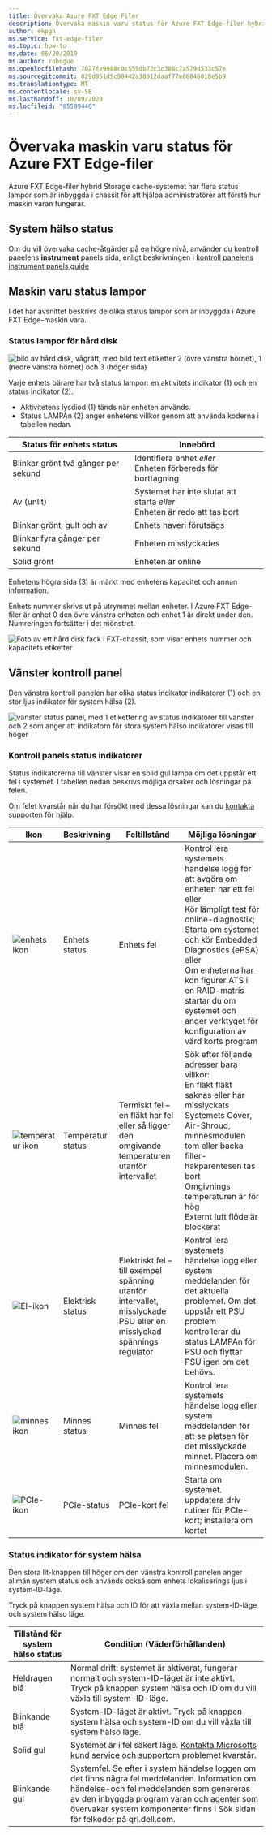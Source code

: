 ```yaml
---
title: Övervaka Azure FXT Edge Filer
description: Övervaka maskin varu status för Azure FXT Edge-filer hybrid Storage cache
author: ekpgh
ms.service: fxt-edge-filer
ms.topic: how-to
ms.date: 06/20/2019
ms.author: rohogue
ms.openlocfilehash: 7027fe9988c0c559db72c3c388c7a579d533c57e
ms.sourcegitcommit: 829d951d5c90442a38012daaf77e86046018e5b9
ms.translationtype: MT
ms.contentlocale: sv-SE
ms.lasthandoff: 10/09/2020
ms.locfileid: "85509446"
---
```

# <a name="monitor-azure-fxt-edge-filer-hardware-status"></a>Övervaka maskin varu status för Azure FXT Edge-filer

Azure FXT Edge-filer hybrid Storage cache-systemet har flera status lampor som är inbyggda i chassit för att hjälpa administratörer att förstå hur maskin varan fungerar.

## <a name="system-health-status"></a>System hälso status

Om du vill övervaka cache-åtgärder på en högre nivå, använder du kontroll panelens **instrument** panels sida, enligt beskrivningen i [kontroll panelens instrument panels guide](https://azure.github.io/Avere/legacy/dashboard/4_7/html/ops_dashboard_index.html)

## <a name="hardware-status-leds"></a>Maskin varu status lampor

I det här avsnittet beskrivs de olika status lampor som är inbyggda i Azure FXT Edge-maskin vara.

### <a name="hard-drive-status-leds"></a>Status lampor för hård disk

![bild av hård disk, vågrätt, med bild text etiketter 2 (övre vänstra hörnet), 1 (nedre vänstra hörnet) och 3 (höger sida)](media/fxt-monitor/fxt-drive-callouts.png)

Varje enhets bärare har två status lampor: en aktivitets indikator (1) och en status indikator (2). 

* Aktivitetens lysdiod (1) tänds när enheten används.  
* Status LAMPAn (2) anger enhetens villkor genom att använda koderna i tabellen nedan.

| Status för enhets status              | Innebörd  |
|-------------------------------------|----------------------------------------------------------|
| Blinkar grönt två gånger per sekund      | Identifiera enhet *eller* <br> Enheten förbereds för borttagning  |
| Av (unlit)                         | Systemet har inte slutat att starta *eller* <br>Enheten är redo att tas bort |
| Blinkar grönt, gult och av       | Enhets haveri förutsägs   |
| Blinkar fyra gånger per sekund | Enheten misslyckades   |
| Solid grönt                         | Enheten är online |

Enhetens högra sida (3) är märkt med enhetens kapacitet och annan information.

Enhets nummer skrivs ut på utrymmet mellan enheter. I Azure FXT Edge-filer är enhet 0 den övre vänstra enheten och enhet 1 är direkt under den. Numreringen fortsätter i det mönstret. 

![Foto av ett hård disk fack i FXT-chassit, som visar enhets nummer och kapacitets etiketter](media/fxt-drives-photo.png)

## <a name="left-control-panel"></a>Vänster kontroll panel

Den vänstra kontroll panelen har olika status indikator indikatorer (1) och en stor ljus indikator för system hälsa (2). 

![vänster status panel, med 1 etikettering av status indikatorer till vänster och 2 som anger att indikatorn för stora system hälso indikatorer visas till höger](media/fxt-monitor/fxt-control-panel-left.jpg)

### <a name="control-panel-status-indicators"></a>Kontroll panels status indikatorer 

Status indikatorerna till vänster visar en solid gul lampa om det uppstår ett fel i systemet. I tabellen nedan beskrivs möjliga orsaker och lösningar på felen. 

Om felet kvarstår när du har försökt med dessa lösningar kan du [kontakta supporten](fxt-support-ticket.md) för hjälp. 

| Ikon | Beskrivning | Feltillstånd | Möjliga lösningar |
|----------------|---------------|--------------------|----------------------|
| ![enhets ikon](media/fxt-monitor/fxt-hd-icon.jpg) | Enhets status | Enhets fel | Kontrol lera systemets händelse logg för att avgöra om enheten har ett fel eller <br>Kör lämpligt test för online-diagnostik; Starta om systemet och kör Embedded Diagnostics (ePSA) eller <br>Om enheterna har kon figurer ATS i en RAID-matris startar du om systemet och anger verktyget för konfiguration av värd korts program |
|![temperatur ikon](media/fxt-monitor/fxt-temp-icon.jpg) | Temperatur status | Termiskt fel – en fläkt har fel eller så ligger den omgivande temperaturen utanför intervallet | Sök efter följande adresser bara villkor: <br>En fläkt fläkt saknas eller har misslyckats <br>Systemets Cover, Air-Shroud, minnesmodulen tom eller backa filler-hakparentesen tas bort <br>Omgivnings temperaturen är för hög <br>Externt luft flöde är blockerat |
|![El-ikon](media/fxt-monitor/fxt-electric-icon.jpg) | Elektrisk status | Elektriskt fel – till exempel spänning utanför intervallet, misslyckade PSU eller en misslyckad spännings regulator |  Kontrol lera systemets händelse logg eller system meddelanden för det aktuella problemet. Om det uppstår ett PSU problem kontrollerar du status LAMPAn för PSU och flyttar PSU igen om det behövs. | 
|![minnes ikon](media/fxt-monitor/fxt-memory-icon.jpg) | Minnes status | Minnes fel | Kontrol lera systemets händelse logg eller system meddelanden för att se platsen för det misslyckade minnet. Placera om minnesmodulen. |
|![PCIe-ikon](media/fxt-monitor/fxt-pcie-icon.jpg) | PCIe-status | PCIe-kort fel | Starta om systemet. uppdatera driv rutiner för PCIe-kort; installera om kortet |


### <a name="system-health-status-indicator"></a>Status indikator för system hälsa

Den stora lit-knappen till höger om den vänstra kontroll panelen anger allmän system status och används också som enhets lokaliserings ljus i system-ID-läge.

Tryck på knappen system hälsa och ID för att växla mellan system-ID-läge och system hälso läge.

|Tillstånd för system hälso status | Condition (Väderförhållanden) |
|-------------------------------------------|-----------------------------------------------|
| Heldragen blå | Normal drift: systemet är aktiverat, fungerar normalt och system-ID-läget är inte aktivt. <br/>Tryck på knappen system hälsa och ID om du vill växla till system-ID-läge. |
| Blinkande blå | System-ID-läget är aktivt. Tryck på knappen system hälsa och system-ID om du vill växla till system hälso läge. |
| Solid gul | Systemet är i fel säkert läge. [Kontakta Microsofts kund service och support](fxt-support-ticket.md)om problemet kvarstår. |
| Blinkande gul | Systemfel. Se efter i system händelse loggen om det finns några fel meddelanden. Information om händelse-och fel meddelanden som genereras av den inbyggda program varan och agenter som övervakar system komponenter finns i Sök sidan för felkoder på qrl.dell.com. |


